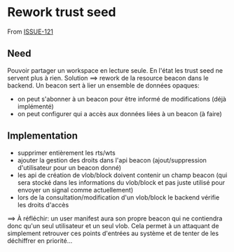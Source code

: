 # Rework trust seed

From [ISSUE-121](https://github.com/Scille/parsec-cloud/issues/121)

## Need

Pouvoir partager un workspace en lecture seule.
En l'état les trust seed ne servent plus à rien.
Solution ==> rework de la resource beacon dans le backend.
Un beacon sert à lier un ensemble de données opaques:

- on peut s'abonner à un beacon pour être informé de modifications (déjà implémenté)
- on peut configurer qui a accès aux données liées à un beacon (à faire)

## Implementation

- supprimer entièrement les rts/wts
- ajouter la gestion des droits dans l'api beacon (ajout/suppression d'utilisateur pour un beacon donné)
- les api de création de vlob/block doivent contenir un champ beacon (qui sera stocké dans les informations du vlob/block et pas juste utilisé pour envoyer un signal comme actuellement)
- lors de la consultation/modification d'un vlob/block le backend vérifie les droits d'accès

==> À réfléchir: un user manifest aura son propre beacon qui ne contiendra donc qu'un seul utilisateur et un seul vlob. Cela permet à un attaquant de simplement retrouver ces points d'entrées au système et de tenter de les déchiffrer en priorité...
